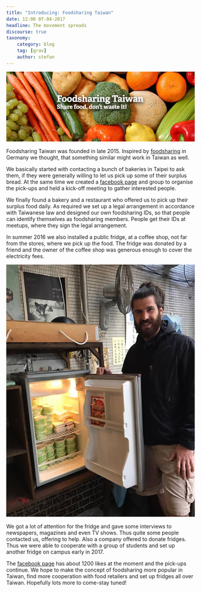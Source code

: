 ```yaml
---
title: "Introducing: Foodsharing Taiwan"
date: 12:00 07-04-2017
headline: The movement spreads
discourse: true
taxonomy:
    category: blog
    tag: [grav]
    author: stefan
---
```


![](/images/fstaiwan.jpg)

Foodsharing Taiwan was founded in late 2015. Inspired by [foodsharing](https://foodsharing.de) in Germany we thought, that something similar might work in Taiwan as well.

We basically started with contacting a bunch of bakeries in Taipei to ask them, if they were generally willing to let us pick up some of their surplus bread. At the same time we created a [facebook page](https://www.facebook.com/foodsharingtaiwan/) and group to organise the pick-ups and held a kick-off meeting to gather interested people.

We finally found a bakery and a restaurant who offered us to pick up their surplus food daily. As required we set up a legal arrangement in accordance with Taiwanese law and designed our own foodsharing IDs, so that people can identify themselves as foodsharing members. People get their IDs at meetups, where they sign the legal arrangement.

In summer 2016 we also installed a public fridge, at a coffee shop, not far from the stores, where we pick up the food. The fridge was donated by a friend and the owner of the coffee shop was generous enough to cover the electricity fees.

![](/images/Foodhub1.jpg)

We got a lot of attention for the fridge and gave some interviews to newspapers, magazines and even TV shows. Thus quite some people contacted us, offering to help. Also a company offered to donate fridges. Thus we were able to cooperate with a group of students and set up another fridge on campus early in 2017.

The [facebook page](https://www.facebook.com/foodsharingtaiwan/) has about 1200 likes at the moment and the pick-ups continue. We hope to make the concept of foodsharing more popular in Taiwan, find more cooperation with food retailers and set up fridges all over Taiwan. Hopefully lots more to come-stay tuned!
